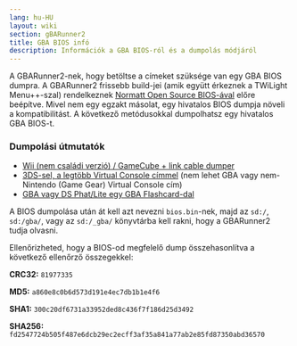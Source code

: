 ```yaml
---
lang: hu-HU
layout: wiki
section: gBARunner2
title: GBA BIOS infó
description: Információk a GBA BIOS-ról és a dumpolás módjáról
---
```


A GBARunner2-nek, hogy betöltse a címeket szüksége van egy GBA BIOS dumpra. A GBARunner2 frissebb build-jei (amik együtt érkeznek a TWiLight Menu++-szal) rendelkeznek [Normatt Open Source BIOS-ával](https://github.com/Normmatt/gba_bios) előre beépítve. Mivel nem egy egzakt másolat, egy hivatalos BIOS dumpja növeli a kompatibilitást. A következő metódusokkal dumpolhatsz egy hivatalos GBA BIOS-t.

### Dumpolási útmutatók

- [Wii (nem családi verzió) / GameCube + link cable dumper](https://github.com/FIX94/gba-link-cable-dumper)
- [3DS-sel, a legtöbb Virtual Console címmel](https://glazedbelmont.github.io/gbabiosdump/#virtual-console-title-from-a-3ds) (nem lehet GBA vagy nem-Nintendo (Game Gear) Virtual Console cím)
- [GBA vagy DS Phat/Lite egy GBA Flashcard-dal](https://glazedbelmont.github.io/gbabiosdump/#gameboy-advance-sp-micro-ds-ds-lite)

A BIOS dumpolása után át kell azt nevezni `bios.bin`-nek, majd az `sd:/`, `sd:/gba/`, vagy az `sd:/_gba/` könyvtárba kell rakni, hogy a GBARunner2 tudja olvasni.

Ellenőrizheted, hogy a BIOS-od megfelelő dump összehasonlítva a következő ellenőrző összegekkel:

**CRC32:** `81977335`

**MD5:** `a860e8c0b6d573d191e4ec7db1b1e4f6`

**SHA1:** `300c20df6731a33952ded8c436f7f186d25d3492`

**SHA256:** `fd2547724b505f487e6dcb29ec2ecff3af35a841a77ab2e85fd87350abd36570`
